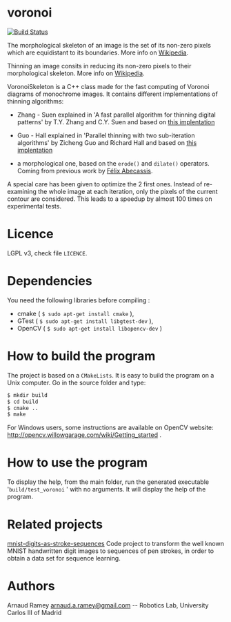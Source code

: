 # voronoi

[![Build Status](https://travis-ci.org/arnaud-ramey/voronoi.svg)](https://travis-ci.org/arnaud-ramey/voronoi)

The morphological skeleton of an image is the set of its non-zero pixels which are equidistant to its boundaries.
More info on [Wikipedia](http://en.wikipedia.org/wiki/Topological_skeleton).

Thinning an image consits in reducing its non-zero pixels to their morphological skeleton.
More info on [Wikipedia](http://en.wikipedia.org/wiki/Thinning_(morphology)).

VoronoiSkeleton is a C++ class
made for the fast computing of Voronoi diagrams of monochrome images.
It contains different implementations of thinning algorithms:

  * Zhang - Suen explained in 'A fast parallel algorithm for thinning digital
  patterns' by T.Y. Zhang and C.Y. Suen and based on
  [this implentation](http://opencv-code.com/quick-tips/implementation-of-thinning-algorithm-in-opencv/)

  * Guo - Hall explained in 'Parallel thinning with two sub-iteration
  algorithms' by Zicheng Guo and Richard Hall and based on
  [this implentation](http://opencv-code.com/quick-tips/implementation-of-guo-hall-thinning-algorithm/)

  * a morphological one, based on the ```erode()``` and ```dilate()``` operators.
  Coming from previous work by [Félix Abecassis](http://felix.abecassis.me/2011/09/opencv-morphological-skeleton/).

A special care has been given to optimize the 2 first ones.
Instead of
re-examining the whole image at each iteration, only the pixels of the
current contour are considered. This leads to a speedup by almost 100 times
on experimental tests.

Licence
=======

LGPL v3, check file ```LICENCE```.

Dependencies
============

You need the following libraries before compiling :

  * cmake  ( ```$ sudo apt-get install cmake``` ),
  * GTest  ( ```$ sudo apt-get install libgtest-dev``` ),
  * OpenCV ( ```$ sudo apt-get install libopencv-dev``` )

How to build the program
========================

The project is based on a ```CMakeLists```.
It is easy to build the program on a Unix computer.
Go in the source folder and type:
```bash
$ mkdir build
$ cd build
$ cmake ..
$ make
```

For Windows users, some instructions are available on OpenCV website:
http://opencv.willowgarage.com/wiki/Getting_started .

How to use the program
======================

To display the help,
from the main folder, run the generated executable '```build/test_voronoi``` ' with no arguments.
It will display the help of the program.

Related projects
================

[mnist-digits-as-stroke-sequences](https://github.com/edwin-de-jong/mnist-digits-as-stroke-sequences/)
Code project to transform the well
known MNIST handwritten digit images to sequences of pen strokes, in
order to obtain a data set for sequence learning.

Authors
=======

Arnaud Ramey <arnaud.a.ramey@gmail.com>
  -- Robotics Lab, University Carlos III of Madrid
